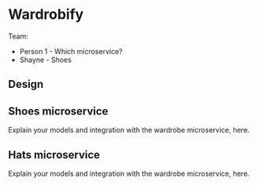 # Wardrobify

Team:

* Person 1 - Which microservice?
* Shayne - Shoes

## Design

## Shoes microservice

Explain your models and integration with the wardrobe
microservice, here.

## Hats microservice

Explain your models and integration with the wardrobe
microservice, here.
